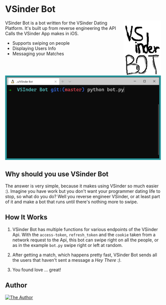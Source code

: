 # VSinder Bot

<img src="./readme-assets/logo.png" align="right" alt="Logo by 3n3a" width="120" height="178">

VSinder Bot is a bot written for the VSinder Dating Platform. It's built up from reverse engineering the API Calls the VSinder App makes in iOS.

* Supports swiping on people
* Displaying Users Info
* Messaging your Matches

<p align="center">
  <img src="./readme-assets/screen1.png" alt="The Bot in Action" width="738">
</p>

## Why should you use VSinder Bot

The answer is very simple, because it makes using VSinder so much easier :). Imagine you have work but you don't want your programmer dating life to stop, so what do you do? Well you reverse engineer VSinder, or at least part of it and make a bot that runs until there's nothing more to swipe.

## How It Works

1. VSinder Bot has multiple functions for various endpoints of the VSinder Api. With the `access-token`, `refresh_token` and the `cookie` taken from a network request to the Api, this bot can swipe right on all the people, or as in the example `bot.py` swipe right or left at random.

2. After getting a match, which happens pretty fast, VSinder Bot sends all the users that haven't sent a message a _Hey There :)_.

3. You found love ... great!

## Author

<a align="center" href="https://3n3a.ch">
  <img src="https://avatars1.githubusercontent.com/u/46775561?s=200" alt="The Author" width="200">
</a>